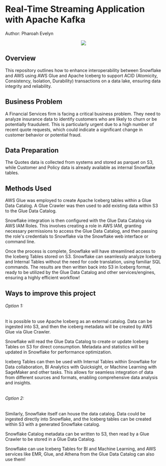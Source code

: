 # Real-Time Streaming Application with Apache Kafka

Author: Pharoah Evelyn

<p align="center">
    <img src="https://github.com/Pharoah0/Data-Lake-Architecture-using-Apache-Iceberg-Snowflake-and-AWS/blob/main/images/Iceberg%20Snowflake%20AWS.png" />
</p>

## Overview

This repository outlines how to enhance interoperability between Snowflake and AWS using AWS Glue and Apache Iceberg to support ACID (Atomicity, Consistency, Isolation, Durability) transactions on a data lake, ensuring data integrity and reliability.

## Business Problem

A Financial Services firm is facing a critical business problem. They need to analyze insurance data to identify customers who are likely to churn or be potentially fraudulent. This is particularly urgent due to a high number of recent quote requests, which could indicate a significant change in customer behavior or potential fraud.

## Data Preparation

The Quotes data is collected from systems and stored as parquet on S3, while Customer and Policy data is already available as internal Snowflake tables.

## Methods Used

AWS Glue was employed to create Apache Iceberg tables within a Glue Data Catalog. A Glue Crawler was then used to add existing data within S3 to the Glue Data Catalog.

Snowflake integration is then configured with the Glue Data Catalog via AWS IAM Roles. This involves creating a role in AWS IAM, granting necessary permissions to access the Glue Data Catalog, and then passing the role's credentials to Snowflake via the Snowflake web interface or command line.

Once the process is complete, Snowflake will have streamlined access to the Iceberg Tables stored on S3. Snowflake can seamlessly analyze Iceberg and Internal Tables without the need for code translation, using familiar SQL commands. The results are then written back into S3 in Iceberg format, ready to be utilized by the Glue Data Catalog and other services/engines, ensuring a highly efficient workflow!

## Ways to improve this project

###### Option 1:

It is possible to use Apache Iceberg as an external catalog. Data can be ingested into S3, and then the iceberg metadata will be created by AWS Glue via Glue Crawler.

Snowflake will read the Glue Data Catalog to create or update Iceberg Tables on S3 for direct consumption. Metadata and statistics will be updated in Snowflake for performance optimization.

Iceberg Tables can then be used with Internal Tables within Snowflake for Data collaboration, BI Analytics with Quicksight, or Machine Learning with SageMaker and other tasks. This allows for seamless integration of data from different sources and formats, enabling comprehensive data analysis and insights.

<p align="center">
    <img src="" />
</p>

###### Option 2:

Similarly, Snowflake itself can house the data catalog. Data could be ingested directly into Snowflake, and the Iceberg tables can be created within S3 with a generated Snowflake catalog.

Snowflake Catalog metadata can be written to S3, then read by a Glue Crawler to be stored in a Glue Data Catalog.

Snowflake can use Iceberg Tables for BI and Machine Learning, and AWS services like EMR, Glue, and Athena from the Glue Data Catalog can also use them!

<p align="center">
    <img src="" />
</p>
